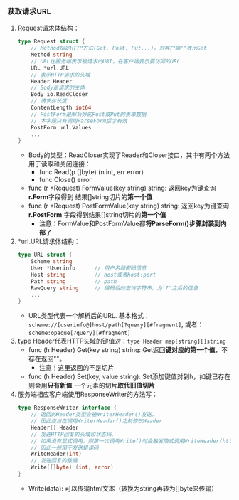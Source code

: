 ### 获取请求URL
1. Request请求体结构：
    ```go
    type Request struct {
        // Method指定HTTP方法(Get, Post, Put...)。对客户端""表示Get
        Method string
        // URL在服务端表示被请求的URI，在客户端表示要访问的URL
        URL *url.URL
        // 表示HTTP请求的头域
        Header Header
        // Body是请求的主体
        Body io.ReadCloser
        // 请求体长度
        ContentLength int64
        // PostForm是解析好的Post或Put的表单数据
        // 本字段只有调用ParseForm后才有效
        PostForm url.Values
        ...
    }
    ```
    - Body的类型：ReadCloser实现了Reader和Closer接口，其中有两个方法用于读取和关闭连接：
        - func Read(p []byte) (n int, err error)
        - func Close() error
    - func (r *Request) FormValue(key string) string: 返回key为键查询**r.Form**字段得到
    结果[]string切片的**第一个值**
    - func (r *Request) PostFormValue(key string) string: 返回key为键查询**r.PostForm**
    字段得到结果[]string切片的**第一个值**
        - 注意：FormValue和PostFormValue都**将ParseForm()步骤封装到内部**了
2. *url.URL请求体结构：
    ```go
    type URL struct {
        Scheme string
        User *Userinfo      // 用户名和密码信息
        Host string         // host或者host:port
        Path string         // path
        RawQuery string     // 编码后的查询字符串，为'?'之后的信息
        ...
    }
    ```
    - URL类型代表一个解析后的URL. 基本格式：`scheme://[userinfo@]host/path[?query][#fragment]`,
    或者：`scheme:opaque[?query][#fragment]`
3. type Header代表HTTP头域的键值对：`type Header map[string][]string`
    - func (h Header) Get(key string) string: Get返回**键对应的第一个值**，不存在返回""。
        - 注意！这里返回的不是切片
    - func (h Header) Set(key, value string): Set添加键值对到h，如键已存在则会用**只有新值**
    一个元素的切片**取代旧值切片**
4. 服务端相应客户端使用ResponseWriter的方法写：
    ```go
    type ResponseWriter interface {
        // 返回的Header类型会被WriterHeader()发送，
        // 因此应当在调用WriterHeader()之前修改Header
        Header() Header
        // 发送HTTP回复的头域和状态码。
        // 如果没有显式调用，则第一次调用Write()时会触发隐式调用WriteHeader(http.statusOK)
        // 因此一般用于发送错误码
        WriteHeader(int)
        // 发送回复的数据
        Write([]byte) (int, error)
    }
    ```
    - Write(data): 可以传输html文本（转换为string再转为[]byte来传输）